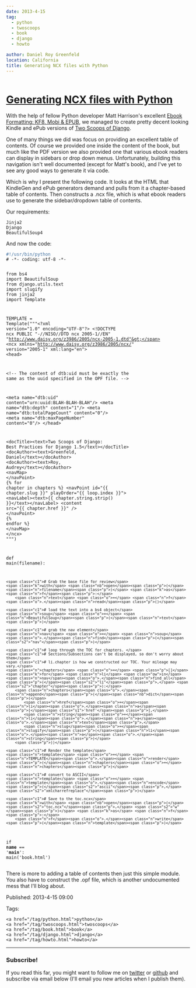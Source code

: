 ```yaml
---
date: 2013-4-15
tag:
  - python
  - twoscoops
  - book
  - django
  - howto

author: Daniel Roy Greenfeld
location: California
title: Generating NCX files with Python
---
```


<div class="twelve wide column">
  <h1 class="ui block header">
    <div class="content">
      <a href="/generating-ncx-files-with-python.html"
        >Generating NCX files with Python</a
      >
    </div>
  </h1>
  <p>
    With the help of fellow Python developer Matt Harrison's excellent
    <a
      href="http://www.amazon.com/Ebook-Formatting-Mobi-EPUB-ebook/dp/B00BWQXHU6/ref=la_B0077BQLH6_1_2?ie=UTF8&amp;qid=1366041987&amp;sr=1-2&amp;tag=ihpydanny-20"
      target="_blank"
      >Ebook Formatting: KF8, Mobi &amp; EPUB</a
    >, we managed to create pretty decent looking Kindle and ePub versions of
    <a href="http://django.2scoops.org/" target="_blank">Two Scoops of Django</a
    >.
  </p>
  <p>
    One of many things we did was focus on providing an excellent table of
    contents. Of course we provided one inside the content of the book, but much
    like the PDF version we also provided one that various ebook readers can
    display in sidebars or drop down menus. Unfortunately, building this
    navigation isn't well documented (except for Matt's book), and I've yet to
    see any good ways to generate it via code.
  </p>
  <p>
    Which is why I present the following code. It looks at the HTML that
    KindleGen and ePub generators demand and pulls from it a chapter-based table
    of contents. Then constructs a .ncx file, which is what ebook readers use to
    generate the sidebar/dropdown table of contents.
  </p>
  <p>Our requirements:</p>
  <pre><code>Jinja2
Django
BeautifulSoup4
</code></pre>
  <p>And now the code:</p>
  <div class="codehilite ui secondary segment">
    <pre><span></span><code><span class="ch">#!/usr/bin/python</span>
<span class="c1"># -*- coding: utf-8 -*-</span>

<span class="kn">from</span> <span class="nn">bs4</span> <span class="kn">import</span> <span class="n">BeautifulSoup</span>
<span class="kn">from</span> <span class="nn">django.utils.text</span> <span class="kn">import</span> <span class="n">slugify</span>
<span class="kn">from</span> <span class="nn">jinja2</span> <span class="kn">import</span> <span class="n">Template</span>

<span class="n">TEMPLATE</span> <span class="o">=</span> <span class="n">Template</span><span class="p">(</span><span class="s2">"""&lt;?xml version="1.0" encoding="UTF-8"?&gt;</span>
<span class="s2">&lt;!DOCTYPE ncx PUBLIC "-//NISO//DTD ncx 2005-1//EN" "http://www.daisy.org/z3986/2005/ncx-2005-1.dtd"&gt;</span>
<span class="s2">&lt;ncx xmlns="http://www.daisy.org/z3986/2005/ncx/" version="2005-1" xml:lang="en"&gt;</span>
<span class="s2">&lt;head&gt;</span>

<span class="s2">&lt;!-- The content of dtb:uid must be exactly the same as the uuid specified in the OPF file. --&gt;</span>

<span class="s2">&lt;meta name="dtb:uid" content="urn:uuid:BLAH-BLAH-BLAH"/&gt;</span>
<span class="s2">&lt;meta name="dtb:depth" content="1"/&gt;</span>
<span class="s2">&lt;meta name="dtb:totalPageCount" content="0"/&gt;</span>
<span class="s2">&lt;meta name="dtb:maxPageNumber" content="0"/&gt;</span>
<span class="s2">&lt;/head&gt;</span>

<span class="s2">&lt;docTitle&gt;&lt;text&gt;Two Scoops of Django: Best Practices for Django 1.5&lt;/text&gt;&lt;/docTitle&gt;</span>
<span class="s2">&lt;docAuthor&gt;&lt;text&gt;Greenfeld, Daniel&lt;/text&gt;&lt;/docAuthor&gt;</span>
<span class="s2">&lt;docAuthor&gt;&lt;text&gt;Roy, Audrey&lt;/text&gt;&lt;/docAuthor&gt;</span>
<span class="s2">&lt;navMap&gt;</span>
<span class="s2">&lt;/navPoint&gt;</span>
<span class="s2">{</span><span class="si">% f</span><span class="s2">or chapter in chapters %}</span>
<span class="s2">&lt;navPoint id="{{ chapter.slug }}" playOrder="{{ loop.index }}"&gt;</span>
<span class="s2">&lt;navLabel&gt;&lt;text&gt;{{ chapter.string.strip() }}&lt;/text&gt;&lt;/navLabel&gt;</span>
<span class="s2">&lt;content src="{{ chapter.href }}" /&gt;</span>
<span class="s2">&lt;/navPoint&gt;</span>
<span class="s2">{</span><span class="si">% e</span><span class="s2">ndfor %}</span>
<span class="s2">&lt;/navMap&gt;</span>
<span class="s2">&lt;/ncx&gt;</span>
<span class="s2">"""</span><span class="p">)</span>

<span class="k">def</span> <span class="nf">main</span><span class="p">(</span><span class="n">filename</span><span class="p">):</span>

    <span class="c1"># Grab the base file for review</span>
    <span class="k">with</span> <span class="nb">open</span><span class="p">(</span><span class="n">filename</span><span class="p">)</span> <span class="k">as</span> <span class="n">f</span><span class="p">:</span>
        <span class="n">text</span> <span class="o">=</span> <span class="n">f</span><span class="o">.</span><span class="n">read</span><span class="p">()</span>

    <span class="c1"># load the text into a bs4 object</span>
    <span class="n">soup</span> <span class="o">=</span> <span class="n">BeautifulSoup</span><span class="p">(</span><span class="n">text</span><span class="p">)</span>

    <span class="c1"># grab the nav element</span>
    <span class="n">nav</span> <span class="o">=</span> <span class="n">soup</span><span class="o">.</span><span class="n">find</span><span class="p">(</span><span class="s2">"nav"</span><span class="p">)</span>

    <span class="c1"># loop through the TOC for chapters. </span>
    <span class="c1"># Sections/Subsections can't be displayed, so don't worry about them</span>
    <span class="c1"># li.chapter is how we constructed our TOC. Your mileage may vary.</span>
    <span class="n">chapters</span> <span class="o">=</span> <span class="p">[]</span>
    <span class="k">for</span> <span class="n">li</span> <span class="ow">in</span> <span class="n">nav</span><span class="o">.</span><span class="n">find_all</span><span class="p">(</span><span class="s2">"li"</span><span class="p">,</span> <span class="s2">"chapter"</span><span class="p">):</span>
        <span class="n">chapters</span><span class="o">.</span><span class="n">append</span><span class="p">(</span><span class="nb">dict</span><span class="p">(</span>
            <span class="n">href</span><span class="o">=</span><span class="n">li</span><span class="o">.</span><span class="n">a</span><span class="p">[</span><span class="s1">'href'</span><span class="p">],</span>
            <span class="n">string</span><span class="o">=</span><span class="n">li</span><span class="o">.</span><span class="n">a</span><span class="o">.</span><span class="n">text</span><span class="p">,</span>
            <span class="n">slug</span><span class="o">=</span><span class="n">slugify</span><span class="p">(</span><span class="n">li</span><span class="o">.</span><span class="n">a</span><span class="o">.</span><span class="n">string</span><span class="p">)</span>
        <span class="p">))</span>

    <span class="c1"># Render the template</span>
    <span class="n">template</span> <span class="o">=</span> <span class="n">TEMPLATE</span><span class="o">.</span><span class="n">render</span><span class="p">(</span><span class="n">chapters</span><span class="o">=</span><span class="n">chapters</span><span class="p">)</span>

    <span class="c1"># convert to ASCII</span>
    <span class="n">template</span> <span class="o">=</span> <span class="n">template</span><span class="o">.</span><span class="n">encode</span><span class="p">(</span><span class="s2">"ascii"</span><span class="p">,</span> <span class="s2">"xmlcharrefreplace"</span><span class="p">)</span>

    <span class="c1"># Save to the toc.ncx</span>
    <span class="k">with</span> <span class="nb">open</span><span class="p">(</span><span class="s2">"toc.ncx"</span><span class="p">,</span> <span class="s2">"w"</span><span class="p">)</span> <span class="k">as</span> <span class="n">f</span><span class="p">:</span>
        <span class="n">f</span><span class="o">.</span><span class="n">write</span><span class="p">(</span><span class="n">template</span><span class="p">)</span>

<span class="k">if</span> <span class="vm">**name**</span> <span class="o">==</span> <span class="s1">'**main**'</span><span class="p">:</span>
<span class="n">main</span><span class="p">(</span><span class="s1">'book.html'</span><span class="p">)</span>
</code></pre>
  </div>
  <p>
    There is more to adding a table of contents then just this simple module.
    You also have to construct the .opf file, which is another undocumented mess
    that I'll blog about.
  </p>
  <p>Published: 2013-4-15 09:00</p>
  <p>
    Tags:

    <a href="/tag/python.html">python</a>
    <a href="/tag/twoscoops.html">twoscoops</a>
    <a href="/tag/book.html">book</a>
    <a href="/tag/django.html">django</a>
    <a href="/tag/howto.html">howto</a>
  </p>
  <hr />
  <h3 class="ui header">Subscribe!</h3>
  <p>
    If you read this far, you might want to follow me on
    <a href="https://twitter.com/pydanny">twitter</a> or
    <a href="https://github.com/pydanny">github</a> and subscribe via email
    below (I'll email you new articles when I publish them).
  </p>
   
</div>

